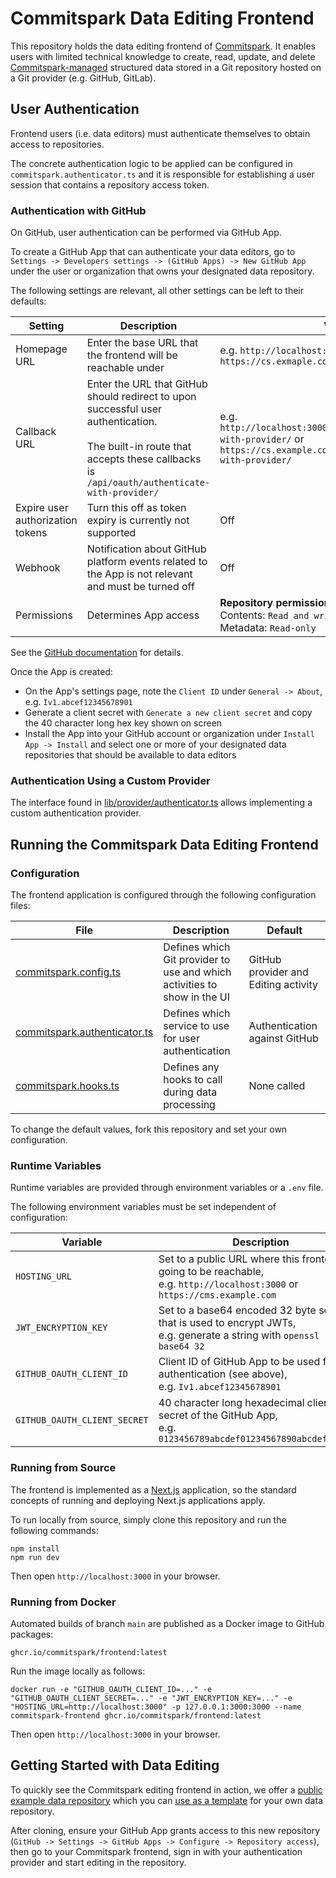 # Commitspark Data Editing Frontend

This repository holds the data editing frontend of [Commitspark](https://commitspark.com). It enables users with limited
technical knowledge to create, read, update, and
delete [Commitspark-managed](https://github.com/commitspark/graphql-api) structured data stored in a Git repository
hosted on a Git provider (e.g. GitHub, GitLab).

## User Authentication

Frontend users (i.e. data editors) must authenticate themselves to obtain access to repositories.

The concrete authentication logic to be applied can be configured in `commitspark.authenticator.ts` and it is
responsible for establishing a user session that contains a repository access token.

### Authentication with GitHub

On GitHub, user authentication can be performed via GitHub App.

To create a GitHub App that can authenticate your data editors, go
to `Settings -> Developers settings -> (GitHub Apps) -> New GitHub App` under the user or organization that owns your
designated data repository.

The following settings are relevant, all other settings can be left to their defaults:

| Setting                          | Description                                                                                                                                                                            | Value                                                                                                                                    |
|----------------------------------|----------------------------------------------------------------------------------------------------------------------------------------------------------------------------------------|------------------------------------------------------------------------------------------------------------------------------------------|
| Homepage URL                     | Enter the base URL that the frontend will be reachable under                                                                                                                           | e.g. `http://localhost:3000/` or `https://cs.exmaple.com/`                                                                               |
| Callback URL                     | Enter the URL that GitHub should redirect to upon successful user authentication.<br/><br/>The built-in route that accepts these callbacks is `/api/oauth/authenticate-with-provider/` | e.g. `http://localhost:3000/api/oauth/authenticate-with-provider/` or</br>`https://cs.example.com/api/oauth/authenticate-with-provider/` |
| Expire user authorization tokens | Turn this off as token expiry is currently not supported                                                                                                                               | Off                                                                                                                                      |
| Webhook                          | Notification about GitHub platform events related to the App is not relevant and must be turned off                                                                                    | Off                                                                                                                                      |
| Permissions                      | Determines App access                                                                                                                                                                  | **Repository permissions**<br/>Contents: `Read and write`<br/>Metadata: `Read-only`                                                      |

See the
[GitHub documentation](https://docs.github.com/en/apps/creating-github-apps/registering-a-github-app/registering-a-github-app)
for details.

Once the App is created:

* On the App's settings page, note the `Client ID` under `General -> About`, e.g.  `Iv1.abcef12345678901`
* Generate a client secret with `Generate a new client secret` and copy the 40 character long hex key shown on screen
* Install the App into your GitHub account or organization under `Install App -> Install` and select one or more
  of your designated data repositories that should be available to data editors

### Authentication Using a Custom Provider

The interface found in [lib/provider/authenticator.ts](lib/provider/authenticator.ts) allows implementing a custom
authentication provider.

## Running the Commitspark Data Editing Frontend

### Configuration

The frontend application is configured through the following configuration files:

| File                                                         | Description                                                              | Default                              |
|--------------------------------------------------------------|--------------------------------------------------------------------------|--------------------------------------|
| [commitspark.config.ts](commitspark.config.ts)               | Defines which Git provider to use and which activities to show in the UI | GitHub provider and Editing activity |
| [commitspark.authenticator.ts](commitspark.authenticator.ts) | Defines which service to use for user authentication                     | Authentication against GitHub        | 
| [commitspark.hooks.ts](commitspark.hooks.ts)                 | Defines any hooks to call during data processing                         | None called                          | 

To change the default values, fork this repository and set your own configuration.

### Runtime Variables

Runtime variables are provided through environment variables or a `.env` file.

The following environment variables must be set independent of configuration:

| Variable                     | Description                                                                                                                     | Scope                                 |
|------------------------------|---------------------------------------------------------------------------------------------------------------------------------|---------------------------------------|
| `HOSTING_URL`                | Set to a public URL where this frontend is going to be reachable,<br/>e.g. `http://localhost:3000` or `https://cms.example.com` | Always needed                         |
| `JWT_ENCRYPTION_KEY`         | Set to a base64 encoded 32 byte secret that is used to encrypt JWTs,<br/>e.g. generate a string with `openssl rand -base64 32`  | Always needed                         |
| `GITHUB_OAUTH_CLIENT_ID`     | Client ID of GitHub App to be used for user authentication (see above),<br/>e.g. `Iv1.abcef12345678901`                         | Only needed for GitHub authentication |
| `GITHUB_OAUTH_CLIENT_SECRET` | 40 character long hexadecimal client secret of the GitHub App,<br/>e.g. `0123456789abcdef01234567890abcdef0123456`              | Only needed for GitHub authentication |

### Running from Source

The frontend is implemented as a [Next.js](https://nextjs.org/) application, so the standard concepts of running and
deploying Next.js applications apply.

To run locally from source, simply clone this repository and run the following commands:

```shell
npm install
npm run dev
```

Then open `http://localhost:3000` in your browser.

### Running from Docker

Automated builds of branch `main` are published as a Docker image to GitHub packages:

```
ghcr.io/commitspark/frontend:latest
```

Run the image locally as follows:

```shell
docker run -e "GITHUB_OAUTH_CLIENT_ID=..." -e "GITHUB_OAUTH_CLIENT_SECRET=..." -e "JWT_ENCRYPTION_KEY=..." -e "HOSTING_URL=http://localhost:3000" -p 127.0.0.1:3000:3000 --name commitspark-frontend ghcr.io/commitspark/frontend:latest
```

Then open `http://localhost:3000` in your browser.

## Getting Started with Data Editing

To quickly see the Commitspark editing frontend in action, we offer a
[public example data repository](https://github.com/commitspark/example-content-website) which you can
[use as a template](https://github.com/new?template_name=example-content-website&template_owner=commitspark) for
your own data repository.

After cloning, ensure your GitHub App grants access to this new repository
(`GitHub -> Settings -> GitHub Apps -> Configure -> Repository access`), then go to your Commitspark frontend,
sign in with your authentication provider and start editing in the repository.
